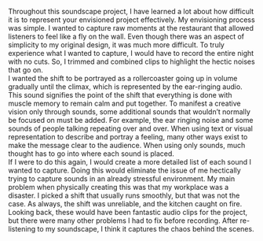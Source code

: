   
Throughout this soundscape project, I have learned a lot about how difficult it is to represent your envisioned project effectively. My envisioning process was simple. I wanted to capture raw moments at the restaurant that allowed listeners to feel like a fly on the wall. Even though there was an aspect of simplicity to my original design, it was much more difficult. To truly experience what I wanted to capture, I would have to record the entire night with no cuts. So, I trimmed and combined clips to highlight the hectic noises that go on.  
I wanted the shift to be portrayed as a rollercoaster going up in volume gradually until the climax, which is represented by the ear-ringing audio. This sound signifies the point of the shift that everything is done with muscle memory to remain calm and put together. To manifest a creative vision only through sounds, some additional sounds that wouldn’t normally be focused on must be added. For example, the ear ringing noise and some sounds of people talking repeating over and over. When using text or visual representation to describe and portray a feeling, many other ways exist to make the message clear to the audience. When using only sounds, much thought has to go into where each sound is placed.   
If I were to do this again, I would create a more detailed list of each sound I wanted to capture. Doing this would eliminate the issue of me hectically trying to capture sounds in an already stressful environment. My main problem when physically creating this was that my workplace was a disaster. I picked a shift that usually runs smoothly, but that was not the case. As always, the shift was unreliable, and the kitchen caught on fire. Looking back, these would have been fantastic audio clips for the project, but there were many other problems I had to fix before recording. After re-listening to my soundscape, I think it captures the chaos behind the scenes. 

